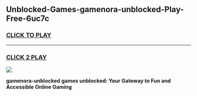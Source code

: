 
## Unblocked-Games-gamenora-unblocked-Play-Free-6uc7c
<h3>
<a href="https://premium76.site?title=gamenora-unblocked&ref=18A1">CLICK TO PLAY</a></h3>
<hr>

<h3>
<a href="https://premium76.site?title=gamenora-unblocked&ref=18A1">CLICK 2 PLAY</a>
  
</h3>

<a href="https://premium76.site?title=gamenora-unblocked&ref=18A1"><img src="https://clearcache.store/games.png"></a>


**gamenora-unblocked games unblocked: Your Gateway to Fun and Accessible Online Gaming**
